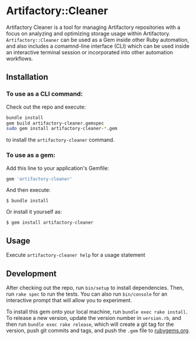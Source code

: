 # Artifactory::Cleaner

Artifactory Cleaner is a tool for managing Artifactory repositories with a focus on analyzing and optimizing storage
usage within Artifactory. `Artifactory::Cleaner` can be used as a Gem inside other Ruby automation, and also includes
a comamnd-line interface (CLI) which can be used inside an interactive terminal session or incorporated into other
automation workflows.

## Installation

### To use as a CLI command:

Check out the repo and execute: 

```bash
bundle install
gem build artifactory-cleaner.gemspec
sudo gem install artifactory-cleaner-*.gem
```

to install the `artifactory-cleaner` command. 

### To use as a gem:
Add this line to your application's Gemfile:

```ruby
gem 'artifactory-cleaner'
```

And then execute:

    $ bundle install

Or install it yourself as:

    $ gem install artifactory-cleaner

## Usage

Execute `artifactory-cleaner help` for a usage statement

## Development

After checking out the repo, run `bin/setup` to install dependencies. Then, run `rake spec` to run the tests. You can also run `bin/console` for an interactive prompt that will allow you to experiment.

To install this gem onto your local machine, run `bundle exec rake install`. To release a new version, update the version number in `version.rb`, and then run `bundle exec rake release`, which will create a git tag for the version, push git commits and tags, and push the `.gem` file to [rubygems.org](https://rubygems.org).

